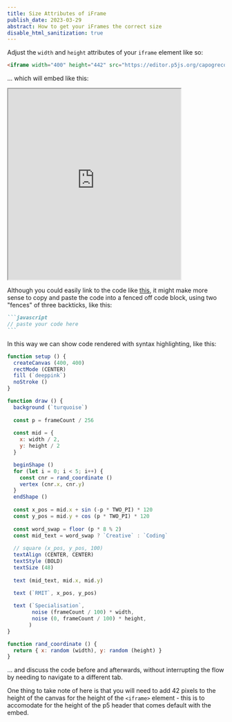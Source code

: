 ```yaml
---
title: Size Attributes of iFrame
publish_date: 2023-03-29
abstract: How to get your iFrames the correct size
disable_html_sanitization: true
---
```


Adjust the `width` and `height` attributes of your `iframe` element like so:

```html
<iframe width="400" height="442" src="https://editor.p5js.org/capogreco/full/_ZcV86FZA"></iframe>
```

... which will embed like this:

<iframe width="400" height="442" src="https://editor.p5js.org/capogreco/full/_ZcV86FZA"></iframe>

Although you could easily link to the code like [this](https://editor.p5js.org/capogreco/sketches/_ZcV86FZA), it might make more sense to copy and paste the code into a fenced off code block, using two "fences" of three backticks, like this:

````markdown
```javascript
// paste your code here
```
````

In this way we can show code rendered with syntax highlighting, like this:


```javascript
function setup () {
  createCanvas (400, 400)
  rectMode (CENTER)
  fill (`deeppink`)
  noStroke ()
}

function draw () {
  background (`turquoise`)
  
  const p = frameCount / 256
  
  const mid = {
    x: width / 2,
    y: height / 2
  }

  beginShape ()
  for (let i = 0; i < 5; i++) {
    const cnr = rand_coordinate ()
    vertex (cnr.x, cnr.y)
  }
  endShape ()
  
  const x_pos = mid.x + sin (-p * TWO_PI) * 120
  const y_pos = mid.y + cos (p * TWO_PI) * 120
  
  const word_swap = floor (p * 8 % 2)
  const mid_text = word_swap ? `Creative` : `Coding`
  
  // square (x_pos, y_pos, 100)
  textAlign (CENTER, CENTER)
  textStyle (BOLD)
  textSize (48)
  
  text (mid_text, mid.x, mid.y)

  text (`RMIT`, x_pos, y_pos)
  
  text (`Specialisation`, 
        noise (frameCount / 100) * width, 
        noise (0, frameCount / 100) * height, 
       )
}

function rand_coordinate () {
  return { x: random (width), y: random (height) }
}
```

... and discuss the code before and afterwards, without interrupting the flow by needing to navigate to a different tab.

One thing to take note of here is that you will need to add 42 pixels to the height of the canvas for the height of the `<iframe>` element - this is to accomodate for the height of the p5 header that comes default with the embed.







